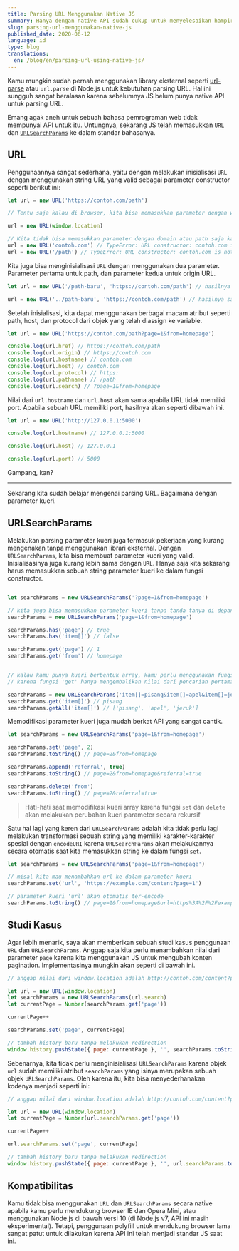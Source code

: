 ```yaml
---
title: Parsing URL Menggunakan Native JS
summary: Hanya dengan native API sudah cukup untuk menyelesaikan hampir semua keperluan parsing URL kamu
slug: parsing-url-menggunakan-native-js
published_date: 2020-06-12
language: id
type: blog
translations:
  en: /blog/en/parsing-url-using-native-js/
---
```


Kamu mungkin sudah pernah menggunakan library eksternal seperti [url-parse](https://www.npmjs.com/package/url-parse) atau `url.parse` di Node.js untuk kebutuhan parsing URL. Hal ini sungguh sangat beralasan karena sebelumnya JS belum punya native API untuk parsing URL.

Emang agak aneh untuk sebuah bahasa pemrograman web tidak mempunyai API untuk itu. Untungnya, sekarang JS telah memasukkan [`URL`](https://developer.mozilla.org/en-US/docs/Web/API/URL/URL) dan [`URLSearchParams`](https://developer.mozilla.org/en-US/docs/Web/API/URLSearchParams) ke dalam standar bahasanya.

## URL

Penggunaannya sangat sederhana, yaitu dengan melakukan inisialisasi `URL` dengan menggunakan string URL yang valid sebagai parameter constructor seperti berikut ini:


``` js
let url = new URL('https://contoh.com/path')

// Tentu saja kalau di browser, kita bisa memasukkan parameter dengan window.location

url = new URL(window.location)

// Kita tidak bisa memasukkan parameter dengan domain atau path saja karena akan menimbulkan error
url = new URL('contoh.com') // TypeError: URL constructor: contoh.com is not a valid URL
url = new URL('/path') // TypeError: URL constructor: contoh.com is not a valid URL
```

Kita juga bisa menginisialisasi `URL` dengan menggunakan dua parameter. Parameter pertama untuk path, dan parameter kedua untuk origin URL.

``` js
let url = new URL('/path-baru', 'https://contoh.com/path') // hasilnya sama dengan new URL('https://contoh.com/path-baru')

url = new URL('../path-baru', 'https://contoh.com/path') // hasilnya sama dengan new URL('https://contoh.com/path-baru')
```

Setelah inisialisasi, kita dapat menggunakan berbagai macam atribut seperti path, host, dan protocol dari objek yang telah diassign ke variable.

``` js
let url = new URL('https://contoh.com/path?page=1&from=homepage')

console.log(url.href) // https://contoh.com/path
console.log(url.origin) // https://contoh.com
console.log(url.hostname) // contoh.com
console.log(url.host) // contoh.com
console.log(url.protocol) // https:
console.log(url.pathname) // /path
console.log(url.search) // ?page=1&from=homepage
```

Nilai dari `url.hostname` dan `url.host` akan sama apabila URL tidak memiliki port. Apabila sebuah URL memiliki port, hasilnya akan seperti dibawah ini.

``` js
let url = new URL('http://127.0.0.1:5000')

console.log(url.hostname) // 127.0.0.1:5000

console.log(url.host) // 127.0.0.1

console.log(url.port) // 5000
```

Gampang, kan?

---

Sekarang kita sudah belajar mengenai parsing URL. Bagaimana dengan parameter kueri.

## URLSearchParams

Melakukan parsing parameter kueri juga termasuk pekerjaan yang kurang mengenakan tanpa menggunakan librari eksternal. Dengan `URLSearchParams`, kita bisa membuat parameter kueri yang valid. Inisialisasinya juga kurang lebih sama dengan `URL`. Hanya saja kita sekarang harus memasukkan sebuah string parameter kueri ke dalam fungsi constructor.

``` js

let searchParams = new URLSearchParams('?page=1&from=homepage')

// kita juga bisa memasukkan parameter kueri tanpa tanda tanya di depan '?'
searchParams = new URLSearchParams('page=1&from=homepage')

searchParams.has('page') // true
searchParams.has('item[]') // false

searchParams.get('page') // 1
searchParams.get('from') // homepage


// kalau kamu punya kueri berbentuk array, kamu perlu menggunakan fungsi 'getAll'
// karena fungsi 'get' hanya mengembalikan nilai dari pencarian pertama saja

searchParams = new URLSearchParams('item[]=pisang&item[]=apel&item[]=jeruk')
searchParams.get('item[]') // pisang
searchParams.getAll('item[]') // ['pisang', 'apel', 'jeruk']
```

Memodifikasi parameter kueri juga mudah berkat API yang sangat cantik.

``` js
let searchParams = new URLSearchParams('page=1&from=homepage')

searchParams.set('page', 2)
searchParams.toString() // page=2&from=homepage

searchParams.append('referral', true)
searchParams.toString() // page=2&from=homepage&referral=true

searchParams.delete('from')
searchParams.toString() // page=2&referral=true
```

> Hati-hati saat memodifikasi kueri array karena fungsi `set` dan `delete` akan melakukan perubahan kueri parameter secara rekursif

Satu hal lagi yang keren dari `URLSearchParams` adalah kita tidak perlu lagi melakukan transformasi sebuah string yang memiliki karakter-karakter spesial dengan `encodeURI` karena `URLSearchParams` akan melakukannya secara otomatis saat kita memasukkan string ke dalam fungsi `set`.

``` js
let searchParams = new URLSearchParams('page=1&from=homepage')

// misal kita mau menambahkan url ke dalam parameter kueri
searchParams.set('url', 'https://example.com/content?page=1')

// parameter kueri 'url' akan otomatis ter-encode
searchParams.toString() // page=1&from=homepage&url=https%3A%2F%2Fexample.com%2Fcontent%3Fpage%3D1
```

## Studi Kasus

Agar lebih menarik, saya akan memberikan sebuah studi kasus penggunaan `URL` dan `URLSearchParams`. Anggap saja kita perlu menambahkan nilai dari parameter `page` karena kita menggunakan JS untuk mengubah konten pagination. Implementasinya mungkin akan seperti di bawah ini.

``` js
// anggap nilai dari window.location adalah http://contoh.com/content?page=1

let url = new URL(window.location)
let searchParams = new URLSearchParams(url.search)
let currentPage = Number(searchParams.get('page'))

currentPage++

searchParams.set('page', currentPage)

// tambah history baru tanpa melakukan redirection
window.history.pushState({ page: currentPage }, '', searchParams.toString())
```

Sebenarnya, kita tidak perlu menginisialisasi `URLSearchParams` karena objek `url` sudah memiliki atribut `searchParams` yang isinya merupakan sebuah objek `URLSearchParams`. Oleh karena itu, kita bisa menyederhanakan kodenya menjadi seperti ini:

``` js
// anggap nilai dari window.location adalah http://contoh.com/content?page=1

let url = new URL(window.location)
let currentPage = Number(url.searchParams.get('page'))

currentPage++

url.searchParams.set('page', currentPage)

// tambah history baru tanpa melakukan redirection
window.history.pushState({ page: currentPage }, '', url.searchParams.toString())
```

## Kompatibilitas

Kamu tidak bisa menggunakan `URL` dan `URLSearchParams` secara native apabila kamu perlu mendukung browser IE dan Opera Mini, atau menggunakan Node.js di bawah versi 10 (di Node.js v7, API ini masih eksperimental). Tetapi, penggunaan polyfill untuk mendukung browser lama sangat patut untuk dilakukan karena API ini telah menjadi standar JS saat ini.

